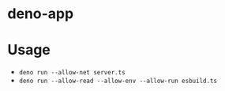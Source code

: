 # deno-app

# Usage

- `deno run --allow-net server.ts`
- `deno run --allow-read --allow-env --allow-run esbuild.ts`
